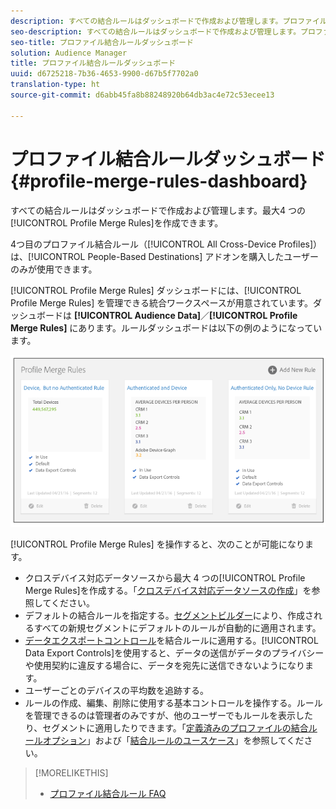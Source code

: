 ```yaml
---
description: すべての結合ルールはダッシュボードで作成および管理します。プロファイル結合ルールは最大で 4 つ作成できます。
seo-description: すべての結合ルールはダッシュボードで作成および管理します。プロファイル結合ルールは最大で 4 つ作成できます。
seo-title: プロファイル結合ルールダッシュボード
solution: Audience Manager
title: プロファイル結合ルールダッシュボード
uuid: d6725218-7b36-4653-9900-d67b5f7702a0
translation-type: ht
source-git-commit: d6abb45fa8b88248920b64db3ac4e72c53ecee13

---
```



# プロファイル結合ルールダッシュボード {#profile-merge-rules-dashboard}

すべての結合ルールはダッシュボードで作成および管理します。最大4 つの[!UICONTROL Profile Merge Rules]を作成できます。

4つ目のプロファイル結合ルール（[!UICONTROL All Cross-Device Profiles]）は、[!UICONTROL People-Based Destinations] アドオンを購入したユーザーのみが使用できます。

[!UICONTROL Profile Merge Rules] ダッシュボードには、[!UICONTROL Profile Merge Rules] を管理できる統合ワークスペースが用意されています。ダッシュボードは **[!UICONTROL Audience Data]**／**[!UICONTROL Profile Merge Rules]** にあります。ルールダッシュボードは以下の例のようになっています。

![](assets/profile-dashboard.png)

[!UICONTROL Profile Merge Rules] を操作すると、次のことが可能になります。

* クロスデバイス対応データソースから最大 4 つの[!UICONTROL Profile Merge Rules]を作成する。「[クロスデバイス対応データソースの作成](merge-rules-start.md#create-data-source)」を参照してください。
* デフォルトの結合ルールを指定する。[セグメントビルダー](../segments/segment-builder.md)により、作成されるすべての新規セグメントにデフォルトのルールが自動的に適用されます。
* [データエクスポートコントロール](../data-export-controls.md)を結合ルールに適用する。[!UICONTROL Data Export Controls]を使用すると、データの送信がデータのプライバシーや使用契約に違反する場合に、データを宛先に送信できないようになります。
* ユーザーごとのデバイスの平均数を追跡する。
* ルールの作成、編集、削除に使用する基本コントロールを操作する。ルールを管理できるのは管理者のみですが、他のユーザーでもルールを表示したり、セグメントに適用したりできます。「[定義済みのプロファイルの結合ルールオプション](merge-rule-definitions.md)」および「[結合ルールのユースケース](merge-rule-targeting-options.md)」を参照してください。

>[!MORELIKETHIS]
>
>* [プロファイル結合ルール FAQ](../../faq/faq-profile-merge.md)


